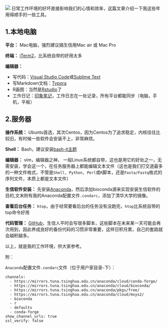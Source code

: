 ![](img/3.ssh.jpg)
日常工作环境的好坏直接影响我们的心情和效率，这篇文章介绍一下我这些年用得顺手的一些工具。

## 1.本地电脑

**平台：** Mac电脑，强烈建议搞生信用Mac air 或 Mac Pro

**终端：** [iTerm2](https://www.iterm2.com/)，比系统自带的好用太多

**编辑器：**

- 写代码：[Visual Studio Code](https://code.visualstudio.com/)或[Sublime Text](http://www.sublimetext.com/3)
- 写Markdown文档：[Typora](https://www.typora.io/)
- R画图：当然是[Rstudio](https://rstudio.com/products/rstudio/)了
- 工作日记：[印象笔记](https://www.yinxiang.com/)，工作日志在一处记录，所有平台都能同步（电脑，手机，平板）

## 2.服务器

**操作系统：** Ubuntu首选，其次Centos，因为Centos为了追求稳定，内核往往比较旧，有时候一些软件会安装不上，非常麻烦。

**Shell：** Bash，建议安装[bash-it主题](https://github.com/Bash-it/bash-it/)

**编辑器：** vim，编辑器之神， 一般Linux系统都自带，这也是用它的好处之一，无需安装，学会这一个，在任务服务器上都能编辑文本文件（这也是我们打交道最多的一种文件格式，不管是`Shell, Python, Perl`或`R`脚本，还是`Fasta/Fastq`格式的序列文件，本质上都是文本文件）

**生信软件安装：** 先安装[Anaconda](https://www.anaconda.com/)，然后添加bioconda源来实现安装生信软件的目的,文末附有我的Anaconda配置文件`.condarc`，添加了清华大学的镜像。

**查看后台任务：** `htop`，由于经常要看后台的任务没有没跑完，`htop`比系统自带的top命令好用

**代码管理：** [GitHub](https://github.com/)，生信人平时会写很多脚本，这些脚本在未来某一天可能会再次用到，因此养成良好的备份代码的习惯非常重要，这样日积月累，自己的套路就会越积越多。

以上，就是我的工作环境，供大家参考。

附：

`Anaconda`配置文件`.condarc`文件（位于用户家目录`~`下）：

```
channels:
  - https://mirrors.tuna.tsinghua.edu.cn/anaconda/cloud/conda-forge/
  - https://mirrors.tuna.tsinghua.edu.cn/anaconda/cloud/bioconda/
  - https://mirrors.tuna.tsinghua.edu.cn/anaconda/pkgs/free/
  - https://mirrors.tuna.tsinghua.edu.cn/anaconda/cloud/msys2/
  - bioconda
  - r
  - defaults
  - conda-forge
show_channel_urls: true
ssl_verify: false
```

